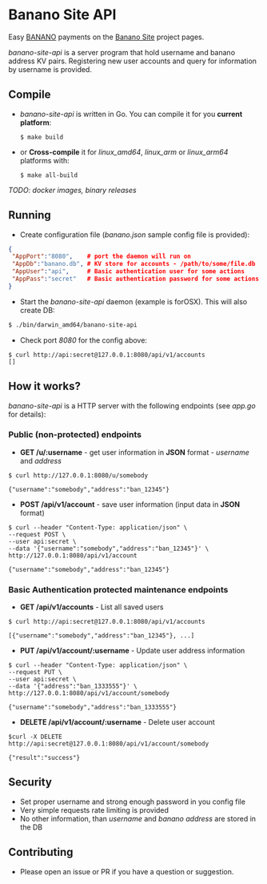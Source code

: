 # Banano Site API


Easy [BANANO](https://banano.cc/) payments on the [Banano Site](https://banano.site/) project pages.

*banano-site-api* is a server program that hold username and banano address KV pairs.
Registering new user accounts and query for information by username is provided.

## Compile

 - *banano-site-api* is written in Go. You can compile it for you **current platform**:

   ```$ make build```
   
- or **Cross-compile** it for *linux_amd64*, *linux_arm* or *linux_arm64* platforms with:
 
   ```$ make all-build```
   
*TODO: docker images, binary releases*

## Running

 - Create configuration file (*banano.json* sample config file is provided):
 
 ```json
 {
  "AppPort":"8080",    # port the daemon will run on
  "AppDb":"banano.db", # KV store for accounts - /path/to/some/file.db
  "AppUser":"api",     # Basic authentication user for some actions
  "AppPass":"secret"   # Basic authentication password for some actions
}
 ```

 - Start the *banano-site-api* daemon (example is  forOSX). This will also create DB:
 
 ```bash
 $ ./bin/darwin_amd64/banano-site-api
 ```
 
 - Check port *8080* for the config above:
 
 ```
 $ curl http://api:secret@127.0.0.1:8080/api/v1/accounts
[]
 ```


## How it works?

 *banano-site-api* is a HTTP server with the following endpoints (see *app.go* for details):
 
### Public (non-protected) endpoints

 - **GET /u/:username** - get user information in **JSON** format - *username* and *address*
 
 ```
 $ curl http://127.0.0.1:8080/u/somebody

 {"username":"somebody","address":"ban_12345"}
 ```

 - **POST /api/v1/account** - save user information (input data in **JSON** format)
 
 ```
 $ curl --header "Content-Type: application/json" \
 --request POST \
 --user api:secret \
 --data '{"username":"somebody","address":"ban_12345"}' \
 http://127.0.0.1:8080/api/v1/account
  
 {"username":"somebody","address":"ban_12345"}
 ```
  
 
### Basic Authentication protected maintenance endpoints

 - **GET /api/v1/accounts** - List all saved users
 
 ```
 $ curl http://api:secret@127.0.0.1:8080/api/v1/accounts
 
 [{"username":"somebody","address":"ban_12345"}, ...]
 ```
 - **PUT /api/v1/account/:username** - Update user address information
 
 ```
 $ curl --header "Content-Type: application/json" \
 --request PUT \
 --user api:secret \
 --data '{"address":"ban_1333555"}' \
 http://127.0.0.1:8080/api/v1/account/somebody
 
 {"username":"somebody","address":"ban_1333555"}
 ```
 
 - **DELETE /api/v1/account/:username** - Delete user account
 
 ```
 $curl -X DELETE http://api:secret@127.0.0.1:8080/api/v1/account/somebody
 
 {"result":"success"}
 ```

## Security

 - Set proper username and strong enough password in you config file
 - Very simple requests rate limiting is provided
 - No other information, than *username* and *banano address* are stored in the DB

## Contributing

 - Please open an issue or PR if you have a question or suggestion.
